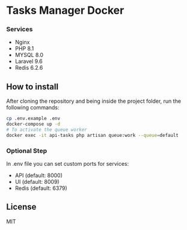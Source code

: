 # Tasks Manager Docker
### Services
- Nginx
- PHP 8.1
- MYSQL 8.0
- Laravel 9.6
- Redis 6.2.6

## How to install
After cloning the repository and being inside the project folder, run the following commands:
```sh
cp .env.example .env
docker-compose up -d
# To activate the queue worker
docker exec -it api-tasks php artisan queue:work --queue=default
```

### Optional Step
In .env file you can set custom ports for services:
- API (default: 8000)
- UI (default: 8009)
- Redis (default: 6379)

## License

MIT

